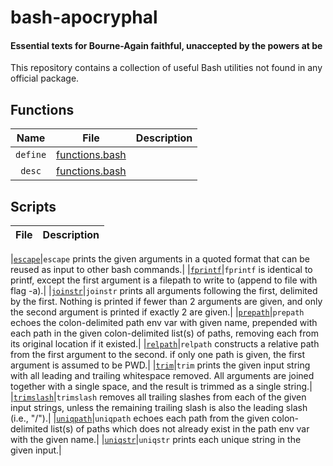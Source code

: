# bash-apocryphal
#### Essential texts for Bourne-Again faithful, unaccepted by the powers at be

This repository contains a collection of useful Bash utilities not found in any official package.

## Functions

|Name|File|Description|
|:--:|:--:|:----------|
|`define`|[functions.bash](functions.bash)||
|`desc`|[functions.bash](functions.bash)||

## Scripts

|File|Description|
|:--:|:----------|

|[`escape`](bin/escape)|`escape` prints the given arguments in a quoted format that can be reused as input to other bash commands.|
|[`fprintf`](bin/fprintf)|`fprintf` is identical to printf, except the first argument is a filepath to write to (append to file with flag -a).|
|[`joinstr`](bin/joinstr)|`joinstr` prints all arguments following the first, delimited by the first. Nothing is printed if fewer than 2 arguments are given, and only the second argument is printed if exactly 2 are given.|
|[`prepath`](bin/prepath)|`prepath` echoes the colon-delimited path env var with given name, prepended with each path in the given colon-delimited list(s) of paths, removing each from its original location if it existed.|
|[`relpath`](bin/relpath)|`relpath` constructs a relative path from the first argument to the second. if only one path is given, the first argument is assumed to be PWD.|
|[`trim`](bin/trim)|`trim` prints the given input string with all leading and trailing whitespace removed. All arguments are joined together with a single space, and the result is trimmed as a single string.|
|[`trimslash`](bin/trimslash)|`trimslash` removes all trailing slashes from each of the given input strings, unless the remaining trailing slash is also the leading slash (i.e., "/").|
|[`uniqpath`](bin/uniqpath)|`uniqpath` echoes each path from the given colon-delimited list(s) of paths which does not already exist in the path env var with the given name.|
|[`uniqstr`](bin/uniqstr)|`uniqstr` prints each unique string in the given input.|

